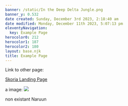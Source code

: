 ```yaml
---
banner: /static/In the Deep Delta Jungle.png
banner_y: 0.532
date created: Sunday, December 3rd 2023, 2:18:40 am
date modified: Monday, December 11th 2023, 5:07:13 pm
eleventyNavigation:
  key: Example Page
herocolor0: 212
herocolor1: 187
herocolor2: 180
layout: base.njk
title: Example Page
---
```


Link to other page:

[Skoria Landing Page](/garden/./Skoria%20Landing%20Page)

a image: ![](/static/Skoria%20World%20Map.png)

non existant Naruun